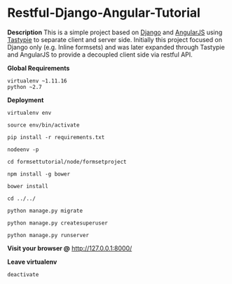 # Restful-Django-Angular-Tutorial

**Description**
This is a simple project based on [Django](https://www.djangoproject.com/) and [AngularJS](https://angularjs.org/) using [Tastypie](http://tastypieapi.org/) to separate client and server side. Initially this project focused on Django only (e.g. Inline formsets) and was later expanded through Tastypie and AngularJS to provide a decoupled client side via restful API.

**Global Requirements**

    virtualenv ~1.11.16
    python ~2.7

**Deployment**

    virtualenv env

    source env/bin/activate

    pip install -r requirements.txt

    nodeenv -p

    cd formsettutorial/node/formsetproject

    npm install -g bower

    bower install

    cd ../../

    python manage.py migrate

    python manage.py createsuperuser

    python manage.py runserver

**Visit your browser @** http://127.0.0.1:8000/

**Leave virtualenv**

    deactivate
